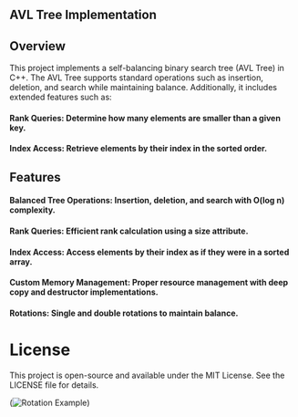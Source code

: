## AVL Tree Implementation

## Overview

This project implements a self-balancing binary search tree (AVL Tree) in C++. The AVL Tree supports standard operations such as insertion, deletion, and search while maintaining balance. Additionally, it includes extended features such as:

#### Rank Queries: Determine how many elements are smaller than a given key.

#### Index Access: Retrieve elements by their index in the sorted order.

## Features

#### Balanced Tree Operations: Insertion, deletion, and search with O(log n) complexity.

#### Rank Queries: Efficient rank calculation using a size attribute.

#### Index Access: Access elements by their index as if they were in a sorted array.

#### Custom Memory Management: Proper resource management with deep copy and destructor implementations.

#### Rotations: Single and double rotations to maintain balance.

# License

This project is open-source and available under the MIT License. See the LICENSE file for details.

(![Rotation Example](./rotation_example.png))
